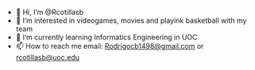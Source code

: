 - 👋 Hi, I’m @Rcotillasb 
- 👀 I’m interested in videogames, movies and playink basketball with my team 
- 🌱 I’m currently learning Informatics Engineering in UOC
- 📫 How to reach me email: Rodrigocb1498@gmail.com or rcotillasb@uoc.edu

<!---
Rcotillasb/Rcotillasb is a ✨ special ✨ repository because its `README.md` (this file) appears on your GitHub profile.
You can click the Preview link to take a look at your changes.
--->

